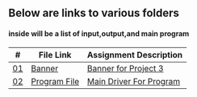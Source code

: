 ## Below are links to various folders
#### inside will be a list of input,output,and main program

|   #    | File Link       | Assignment Description                          |
|------- |-------------------|-------------------------------------------------|
| [01](.Banner) |  [Banner](./Banner) | [ Banner for Project 3](./Banner)|
| [02](.main.py) |  [Program File](./main.py) | [ Main Driver For Program](./main.py)|